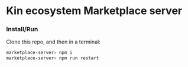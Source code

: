 # Kin ecosystem Marketplace server

### Install/Run
Clone this repo, and then in a terminal:
```bash
marketplace-server> npm i
marketplace-server> npm run restart
```